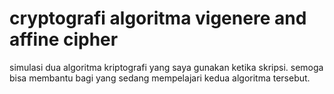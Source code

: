 # cryptografi algoritma vigenere and affine cipher

simulasi dua algoritma kriptografi yang saya gunakan ketika skripsi. semoga bisa membantu bagi yang sedang mempelajari kedua algoritma tersebut.
